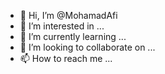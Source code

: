 - 👋 Hi, I’m @MohamadAfi
- 👀 I’m interested in ...
- 🌱 I’m currently learning ...
- 💞️ I’m looking to collaborate on ...
- 📫 How to reach me ...

<!---
MohamadAfi/MohamadAfi is a ✨ special ✨ repository because its `README.md` (this file) appears on your GitHub profile.
You can click the Preview link to take a look at your changes.
--->
